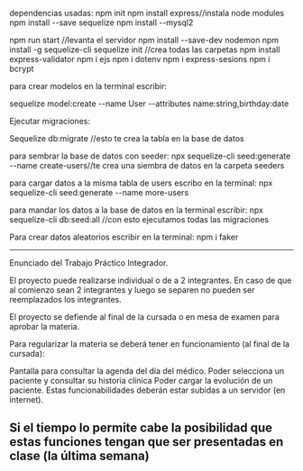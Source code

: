dependencias usadas:
npm init
npm install express//instala node modules
npm install --save sequelize
npm install --mysql2


npm run start   //levanta el servidor
npm install --save-dev nodemon
npm install -g sequelize-cli
sequelize init  //crea todas las carpetas
npm install express-validator
npm i ejs
npm i dotenv
npm i express-sesions
npm i bcrypt



para crear modelos en la terminal escribir:

sequelize model:create --name User --attributes name:string,birthday:date



Ejecutar migraciones:

Sequelize db:migrate  //esto te crea la tabla en la base de datos

para sembrar la base de datos con seeder:
npx sequelize-cli seed:generate --name create-users//te crea una siembra de datos en la carpeta seeders

para cargar datos a la misma tabla de users escribo en la terminal:
npx sequelize-cli seed:generate --name more-users


para mandar los datos a la base de datos en la terminal escribir:
npx sequelize-cli db:seed:all    //con esto ejecutamos todas las migraciones

Para crear datos aleatorios escribir en la terminal:
npm i faker


-----------------------------------------------------------------------------
Enunciado del Trabajo Práctico Integrador.

El proyecto puede realizarse individual o de a 2 integrantes. En caso de que al comienzo sean 2 integrantes y luego se separen no pueden ser reemplazados los integrantes.

El proyecto se defiende al final de la cursada o en mesa de examen para aprobar la materia.

Para regularizar la materia se deberá tener en funcionamiento (al final de la cursada):

Pantalla para consultar la agenda del día del médico.
Poder selecciona un paciente y consultar su historia clínica
Poder cargar la evolución de un paciente.
Estas funcionabilidades deberán estar subidas a un servidor (en internet).

Si el tiempo lo permite cabe la posibilidad que estas funciones tengan que ser presentadas en clase (la última semana)
------------------------------------------------------------------------------